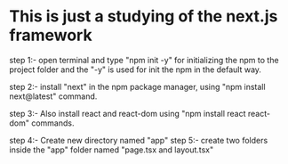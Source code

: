# This is  just a studying of the next.js framework

step 1:- open terminal and type "npm init -y" for initializing the npm to the project folder and the "-y" is used for init the npm in the default way.

step 2:- install "next" in the npm package manager, using "npm install next@latest" command.

step 3:- Also install react and react-dom using "npm install react react-dom" commands.

step 4:- Create new directory named "app"
step 5:- create two folders inside the "app" folder named "page.tsx and layout.tsx"
